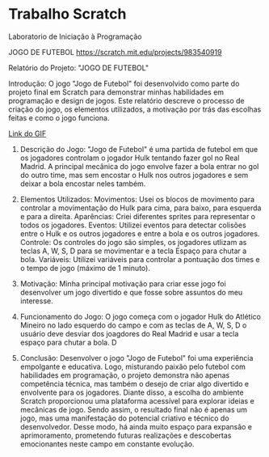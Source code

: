 # Trabalho Scratch
Laboratorio de Iniciação à Programação

JOGO DE FUTEBOL
https://scratch.mit.edu/projects/983540919



Relatório do Projeto: "JOGO DE FUTEBOL"

Introdução:
O jogo "Jogo de Futebol" foi desenvolvido como parte do projeto final em Scratch para demonstrar minhas habilidades em programação e design de jogos. Este relatório descreve o processo de criação do jogo, os elementos utilizados, a motivação por trás das escolhas feitas e como o jogo funciona.

<a href="https://github.com/arthursignorini/Scratch/blob/main/Gif%20do%20jogo.mp4">Link do GIF</a>

1. Descrição do Jogo:
"Jogo de Futebol" é uma partida de futebol em que os jogadores controlam o jogador Hulk tentando fazer gol no Real Madrid. A principal mecânica do jogo envolve fazer a bola entrar no gol do outro time, mas sem encostar o Hulk nos outros jogadores e sem deixar a bola encostar neles também.

2. Elementos Utilizados: Movimentos: Usei os blocos de movimento para controlar a movimentação do Hulk para cima, para baixo, para esquerda e para a direita.
Aparências: Criei diferentes sprites para representar o todos os jogadores.
Eventos: Utilizei eventos para detectar colisões entre o Hulk e os outros jogadores e entre a bola e os outros jogadores.
Controle: Os controles do jogo são simples, os jogadores utlizam as teclas A, W, S, D para se movimentar e a tecla Espaço para chutar a bola.
Variáveis: Utilizei variáveis para controlar a pontuação dos times e o tempo de jogo (máximo de 1 minuto).

4. Motivação:
Minha principal motivação para criar esse jogo foi desenvolver um jogo divertido e que fosse sobre assuntos do meu interesse.

5. Funcionamento do Jogo:
O jogo começa com o jogador Hulk do Atlético Mineiro no lado esquerdo do campo e com as teclas de A, W, S, D o usuário deve desviar dos joagdores do Real Madrid e usar a tecla espaço para chutar a bola. D

6. Conclusão:
Desenvolver o jogo "Jogo de Futebol" foi uma experiência empolgante e educativa. Logo, misturando paixão pelo futebol com habilidades em programação, o projeto demonstra não apenas competência técnica, mas também o desejo de criar algo divertido e envolvente para os jogadores. Diante disso, a escolha do ambiente Scratch proporcionou uma plataforma acessível para explorar ideias e mecânicas de jogo. Sendo assim, o resultado final não é apenas um jogo, mas uma manifestação do potencial criativo e técnico do desenvolvedor. Desse modo, há ainda muito espaço para expansão e aprimoramento, prometendo futuras realizações e descobertas emocionantes neste campo em constante evolução.

